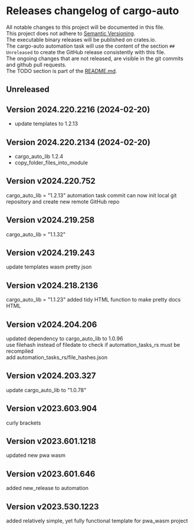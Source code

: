 # Releases changelog of cargo-auto

All notable changes to this project will be documented in this file.  
This project does not adhere to [Semantic Versioning](https://semver.org/spec/v2.0.0.html).  
The executable binary releases will be published on crates.io.  
The cargo-auto automation task will use the content of the section `## Unreleased` to create
the GitHub release consistently with this file.  
The ongoing changes that are not released, are visible in the git commits and github pull requests.  
The TODO section is part of the [README.md](https://github.com/bestia-dev/rust_project_name).  

## Unreleased

## Version 2024.220.2216 (2024-02-20)

- update templates to 1.2.13

## Version 2024.220.2134 (2024-02-20)

- cargo_auto_lib 1.2.4
- copy_folder_files_into_module

## Version v2024.220.752

cargo_auto_lib = "1.2.13"
automation task commit can now init local git repository and create new remote GitHub repo

## Version v2024.219.258

cargo_auto_lib = "1.1.32"

## Version v2024.219.243

update templates wasm
pretty json

## Version v2024.218.2136

cargo_auto_lib = "1.1.23"
added tidy HTML function to make pretty docs HTML

## Version v2024.204.206

updated dependency to cargo_auto_lib to 1.0.96  
use filehash instead of filedate to check if automation_tasks_rs must be recompiled  
add automation_tasks_rs/file_hashes.json  

## Version v2024.203.327

update cargo_auto_lib to "1.0.78"  

## Version v2023.603.904

curly brackets  

## Version v2023.601.1218

updated new pwa wasm

## Version v2023.601.646

added new_release to automation

## Version v2023.530.1223

added relatively simple, yet fully functional template for pwa_wasm project
